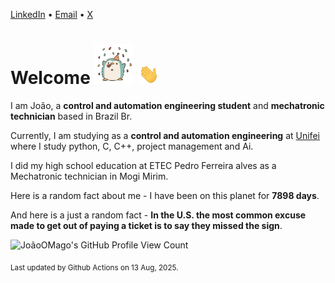 [LinkedIn](https://www.linkedin.com/in/joão-pedro-gozzoli-b95641301/) &bull;
[Email](joaopedrogozzoli@gmail.com) &bull;
[X](https://x.com/jpp12prado)

# Welcome <img src="happy.gif" height="64px" /> <img src="wave.gif" height="32px" />

I am João, a  **control and automation engineering student** and **mechatronic technician** based in Brazil Br.

Currently, I am studying as a **control and automation engineering** at [Unifei](https://unifei.edu.br) where I study python, C, C++, project management and Ai.

I did my high school education at ETEC Pedro Ferreira alves as a Mechatronic technician in Mogi Mirim.

Here is a random fact about me - I have been on this planet for **7898 days**.

And here is a just a random fact -  **In the U.S. the most common excuse made to get out of paying a ticket is to say they missed the sign**.

![JoãoOMago's GitHub Profile View Count](https://komarev.com/ghpvc/?username=JoaoOMago)

<sub>Last updated by Github Actions on 13 Aug, 2025.</sub>
